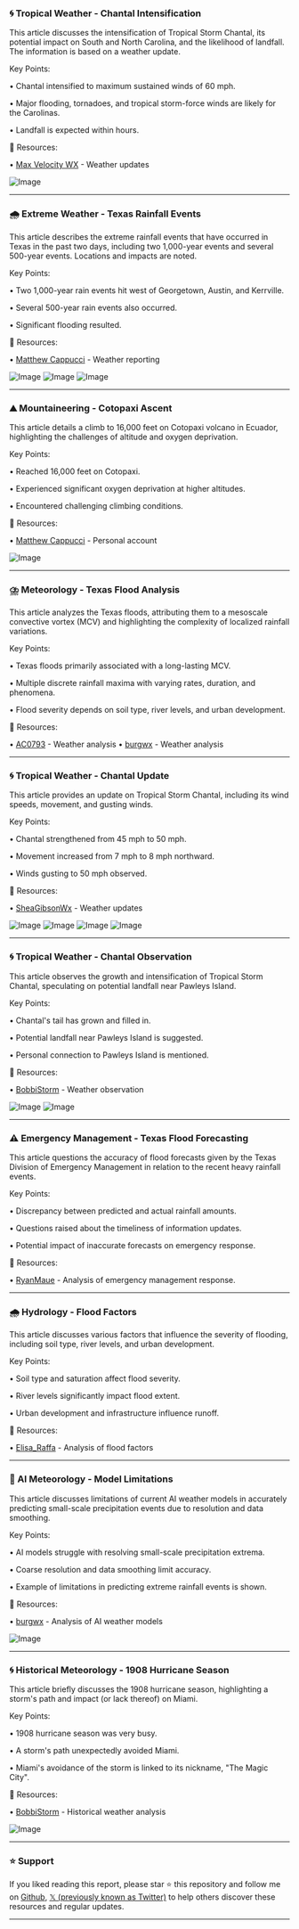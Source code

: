 ### 🌀 Tropical Weather - Chantal Intensification

This article discusses the intensification of Tropical Storm Chantal, its potential impact on South and North Carolina, and the likelihood of landfall.  The information is based on a weather update.

Key Points:

• Chantal intensified to maximum sustained winds of 60 mph.


• Major flooding, tornadoes, and tropical storm-force winds are likely for the Carolinas.


• Landfall is expected within hours.


🔗 Resources:

• [Max Velocity WX](https://x.com/MaxVelocityWX) - Weather updates


![Image](https://pbs.twimg.com/tweet_video_thumb/GvJwQVxXQAA73lQ.jpg)


---
### 🌧️ Extreme Weather - Texas Rainfall Events

This article describes the extreme rainfall events that have occurred in Texas in the past two days, including two 1,000-year events and several 500-year events.  Locations and impacts are noted.

Key Points:

• Two 1,000-year rain events hit west of Georgetown, Austin, and Kerrville.


• Several 500-year rain events also occurred.


• Significant flooding resulted.



🔗 Resources:

• [Matthew Cappucci](https://x.com/MatthewCappucci) - Weather reporting


![Image](https://pbs.twimg.com/media/GvJLkSUWAAA-JYn?format=jpg&name=small)
![Image](https://pbs.twimg.com/media/GvJLkU4WcAAt7P5?format=jpg&name=360x360)
![Image](https://pbs.twimg.com/media/GvJLkSTXEAA4AB3?format=jpg&name=360x360)


---
### ⛰️ Mountaineering - Cotopaxi Ascent

This article details a climb to 16,000 feet on Cotopaxi volcano in Ecuador, highlighting the challenges of altitude and oxygen deprivation.

Key Points:

• Reached 16,000 feet on Cotopaxi.


• Experienced significant oxygen deprivation at higher altitudes.


• Encountered challenging climbing conditions.



🔗 Resources:

• [Matthew Cappucci](https://x.com/MatthewCappucci) - Personal account


![Image](https://pbs.twimg.com/media/GvJXGmhXoAABP8t?format=jpg&name=small)


---
### ⛈️ Meteorology - Texas Flood Analysis

This article analyzes the Texas floods, attributing them to a mesoscale convective vortex (MCV) and highlighting the complexity of localized rainfall variations.

Key Points:

• Texas floods primarily associated with a long-lasting MCV.


• Multiple discrete rainfall maxima with varying rates, duration, and phenomena.


• Flood severity depends on soil type, river levels, and urban development.


🔗 Resources:

• [AC0793](https://x.com/AC0793) - Weather analysis
• [burgwx](https://x.com/burgwx) - Weather analysis


---
### 🌀 Tropical Weather - Chantal Update

This article provides an update on Tropical Storm Chantal, including its wind speeds, movement, and gusting winds.

Key Points:

• Chantal strengthened from 45 mph to 50 mph.


• Movement increased from 7 mph to 8 mph northward.


• Winds gusting to 50 mph observed.


🔗 Resources:

• [SheaGibsonWx](https://x.com/SheaGibsonWx) - Weather updates


![Image](https://pbs.twimg.com/media/GvJUcKoXEAAWvN7?format=jpg&name=small)
![Image](https://pbs.twimg.com/media/GvJUnl6XAAANVKg?format=jpg&name=small)
![Image](https://pbs.twimg.com/media/GvJUudUWEAA2yNu?format=jpg&name=360x360)
![Image](https://pbs.twimg.com/media/GvJUwnpWQAAEraZ?format=png&name=360x360)


---
### 🌀 Tropical Weather - Chantal Observation

This article observes the growth and intensification of Tropical Storm Chantal, speculating on potential landfall near Pawleys Island.

Key Points:

• Chantal's tail has grown and filled in.


• Potential landfall near Pawleys Island is suggested.


• Personal connection to Pawleys Island is mentioned.


🔗 Resources:

• [BobbiStorm](https://x.com/BobbiStorm) - Weather observation


![Image](https://pbs.twimg.com/media/GvJUVVuWAAAHkxI?format=png&name=360x360)
![Image](https://pbs.twimg.com/media/GvJU8HCXkAA01cp?format=png&name=small)


---
### ⚠️ Emergency Management - Texas Flood Forecasting

This article questions the accuracy of flood forecasts given by the Texas Division of Emergency Management in relation to the recent heavy rainfall events.

Key Points:

• Discrepancy between predicted and actual rainfall amounts.


• Questions raised about the timeliness of information updates.


• Potential impact of inaccurate forecasts on emergency response.


🔗 Resources:

• [RyanMaue](https://x.com/RyanMaue) - Analysis of emergency management response.



---
### 🌧️ Hydrology - Flood Factors

This article discusses various factors that influence the severity of flooding, including soil type, river levels, and urban development.

Key Points:

• Soil type and saturation affect flood severity.


• River levels significantly impact flood extent.


• Urban development and infrastructure influence runoff.



🔗 Resources:

• [Elisa_Raffa](https://x.com/Elisa_Raffa) - Analysis of flood factors



---
### 🤖 AI Meteorology - Model Limitations

This article discusses limitations of current AI weather models in accurately predicting small-scale precipitation events due to resolution and data smoothing.

Key Points:

• AI models struggle with resolving small-scale precipitation extrema.


• Coarse resolution and data smoothing limit accuracy.


• Example of limitations in predicting extreme rainfall events is shown.


🔗 Resources:

• [burgwx](https://x.com/burgwx) - Analysis of AI weather models


![Image](https://pbs.twimg.com/media/GvJEl4AX0AA-59s?format=jpg&name=small)


---
### 🌀 Historical Meteorology - 1908 Hurricane Season

This article briefly discusses the 1908 hurricane season, highlighting a storm's path and impact (or lack thereof) on Miami.

Key Points:

• 1908 hurricane season was very busy.


• A storm's path unexpectedly avoided Miami.


• Miami's avoidance of the storm is linked to its nickname, "The Magic City".


🔗 Resources:

• [BobbiStorm](https://x.com/BobbiStorm) - Historical weather analysis


![Image](https://pbs.twimg.com/media/GvJESuzXsAA7hpZ?format=jpg&name=small)


---

### ⭐️ Support

If you liked reading this report, please star ⭐️ this repository and follow me on [Github](https://github.com/Drix10), [𝕏 (previously known as Twitter)](https://x.com/DRIX_10_) to help others discover these resources and regular updates.

---